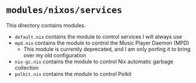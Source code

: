 # `modules/nixos/services`
This directory contains modules.
- `default.nix` contains the module to control services I will always use
- `mpd.nix` contains the module to control the Music Player Daemon (MPD)
  - This module is currently deprecated, and I am only porting it to bring over my old configuration
- `nix-gc.nix` contains the module to control Nix automatic garbage collection
- `polkit.nix` contains the module to control Polkit
